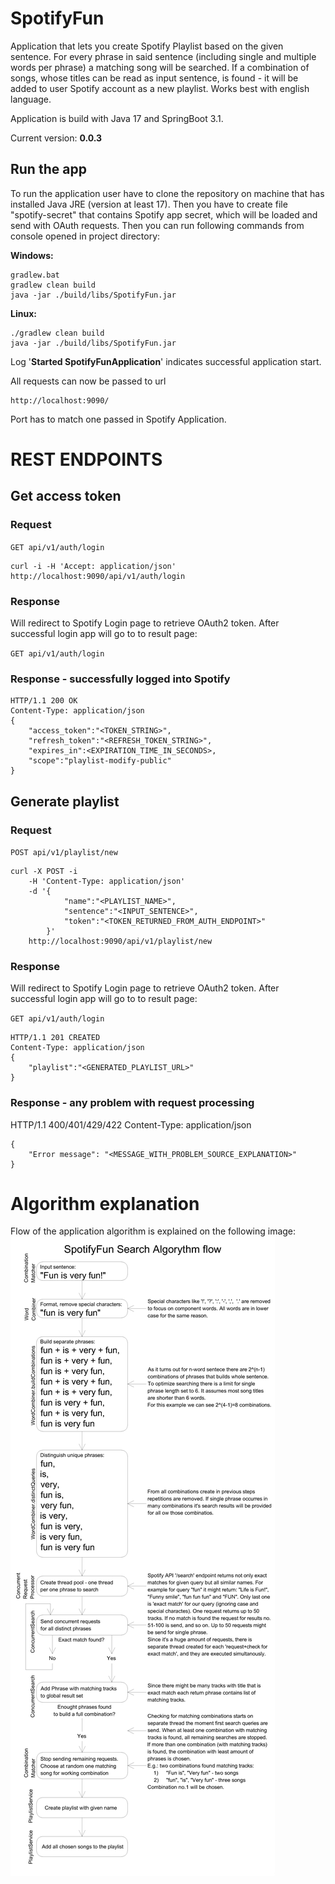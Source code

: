 # SpotifyFun

Application that lets you create Spotify Playlist based on the given sentence.
For every phrase in said sentence (including single and multiple words per phrase) a matching song will be searched.
If a combination of songs, whose titles can be read as input sentence, is found - it will be added to user Spotify account as a new playlist.
Works best with english language.

Application is build with Java 17 and SpringBoot 3.1.

Current version: <b>0.0.3</b>

## Run the app
To run the application user have to clone the repository on machine that has installed Java JRE (version at least 17).
Then you have to create file "spotify-secret" that contains Spotify app secret, which will be loaded and send with OAuth requests.
Then you can run following commands from console opened in project directory:

<b>Windows:</b>

    gradlew.bat
    gradlew clean build
    java -jar ./build/libs/SpotifyFun.jar


<b>Linux:</b>


    ./gradlew clean build
    java -jar ./build/libs/SpotifyFun.jar

Log '<b>Started SpotifyFunApplication</b>' indicates successful application start.

All requests can now be passed to url

    http://localhost:9090/

Port has to match one passed in Spotify Application.


# REST ENDPOINTS

## Get access token

### Request

`GET api/v1/auth/login`

    curl -i -H 'Accept: application/json' http://localhost:9090/api/v1/auth/login

### Response 
Will redirect to Spotify Login page to retrieve OAuth2 token. After successful login app will go to to result page:

`GET api/v1/auth/login`

### Response - successfully logged into Spotify

    HTTP/1.1 200 OK
    Content-Type: application/json
    {
        "access_token":"<TOKEN_STRING>",
        "refresh_token":"<REFRESH_TOKEN_STRING>",
        "expires_in":<EXPIRATION_TIME_IN_SECONDS>,
        "scope":"playlist-modify-public"
    }

## Generate playlist

### Request

`POST api/v1/playlist/new`

    curl -X POST -i 
        -H 'Content-Type: application/json' 
        -d '{
                "name":"<PLAYLIST_NAME>",
                "sentence":"<INPUT_SENTENCE>",
                "token":"<TOKEN_RETURNED_FROM_AUTH_ENDPOINT>"
            }'
        http://localhost:9090/api/v1/playlist/new

### Response
Will redirect to Spotify Login page to retrieve OAuth2 token. After successful login app will go to to result page:

`GET api/v1/auth/login`

    HTTP/1.1 201 CREATED
    Content-Type: application/json
    {
        "playlist":"<GENERATED_PLAYLIST_URL>"
    }

### Response - any problem with request processing
HTTP/1.1 400/401/429/422
    Content-Type: application/json
    
    {
        "Error message": "<MESSAGE_WITH_PROBLEM_SOURCE_EXPLANATION>"
    }

# Algorithm explanation
Flow of the application algorithm is explained on the following image:
![alt text](docs/algorithm.png)